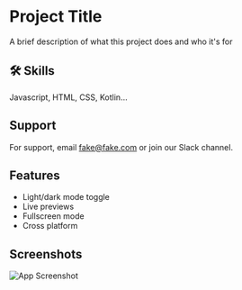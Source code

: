 
# Project Title

A brief description of what this project does and who it's for


## 🛠 Skills
Javascript, HTML, CSS, Kotlin...


## Support

For support, email fake@fake.com or join our Slack channel.


## Features

- Light/dark mode toggle
- Live previews
- Fullscreen mode
- Cross platform


## Screenshots

![App Screenshot](https://via.placeholder.com/468x300?text=App+Screenshot+Here)


